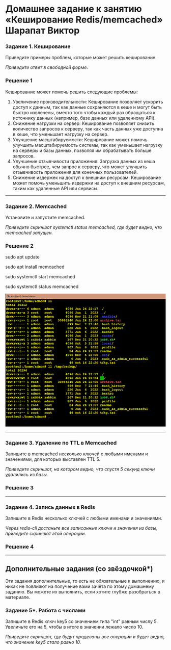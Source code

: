 # Домашнее задание к занятию «Кеширование Redis/memcached» Шарапат Виктор

### Задание 1. Кеширование 

Приведите примеры проблем, которые может решить кеширование. 

*Приведите ответ в свободной форме.*

### Решение 1
Кеширование может помочь решить следующие проблемы:
1) Увеличение производительности: Кеширование позволяет ускорить доступ к данным, так как данные сохраняются в кеше и могут быть быстро извлечены, вместо того чтобы каждый раз обращаться к источнику данных (например, базе данных или удаленному API).
2) Снижение нагрузки на сервер: Кеширование позволяет снизить количество запросов к серверу, так как часть данных уже доступна в кеше, что уменьшает нагрузку на сервер.
3) Улучшение масштабируемости: Кеширование может помочь улучшить масштабируемость системы, так как уменьшает нагрузку на серверы и базы данных, позволяя им обрабатывать больше запросов.
4) Улучшение отзывчивости приложения: Загрузка данных из кеша обычно быстрее, чем запрос к серверу, что может улучшить отзывчивость приложения для конечных пользователей.
5) Снижение издержек на доступ к внешним ресурсам: Кеширование может помочь уменьшить издержки на доступ к внешним ресурсам, таким как удаленные API или сервисы.
---

### Задание 2. Memcached

Установите и запустите memcached.

*Приведите скриншот systemctl status memcached, где будет видно, что memcached запущен.*

### Решение 2

sudo apt update

sudo apt install memcached

sudo systemctl start memcached

sudo systemctl status memcached

![alt text](https://github.com/sharvik22/3md/blob/main/images/1-2.png)


---

### Задание 3. Удаление по TTL в Memcached

Запишите в memcached несколько ключей с любыми именами и значениями, для которых выставлен TTL 5. 

*Приведите скриншот, на котором видно, что спустя 5 секунд ключи удалились из базы.*

### Решение 3

---

### Задание 4. Запись данных в Redis

Запишите в Redis несколько ключей с любыми именами и значениями. 

*Через redis-cli достаньте все записанные ключи и значения из базы, приведите скриншот этой операции.*

### Решение 4

---

## Дополнительные задания (со звёздочкой*)
Эти задания дополнительные, то есть не обязательные к выполнению, и никак не повлияют на получение вами зачёта по этому домашнему заданию. Вы можете их выполнить, если хотите глубже разобраться в материале.


### Задание 5*. Работа с числами 

Запишите в Redis ключ key5 со значением типа "int" равным числу 5. Увеличьте его на 5, чтобы в итоге в значении лежало число 10.  

*Приведите скриншот, где будут проделаны все операции и будет видно, что значение key5 стало равно 10.*
